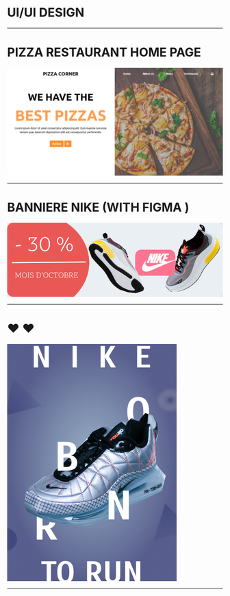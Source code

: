 # UI/UI DESIGN
___

# PIZZA RESTAURANT HOME PAGE
![test](gifs/pizzaWeb.png)

___

# BANNIERE NIKE (WITH FIGMA )

![test](gifs/Nike%20Banniere.png)

___

# :heart: :heart:

![test](gifs/Saturation_shoes.png)

___